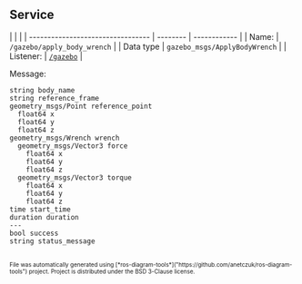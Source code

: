 <!--
File was automatically generated using 'ros-diagram-tools' project.
Project is distributed under the BSD 3-Clause license.
-->

## Service


|  |  |
| --------------------------------- | -------- | ------------ |
| Name: | `/gazebo/apply_body_wrench` |
| Data type | `gazebo_msgs/ApplyBodyWrench` |
| Listener: | [`/gazebo`](n__gazebo.html) |

Message:
```
string body_name
string reference_frame
geometry_msgs/Point reference_point
  float64 x
  float64 y
  float64 z
geometry_msgs/Wrench wrench
  geometry_msgs/Vector3 force
    float64 x
    float64 y
    float64 z
  geometry_msgs/Vector3 torque
    float64 x
    float64 y
    float64 z
time start_time
duration duration
---
bool success
string status_message


```



<font size="1">
    File was automatically generated using [*ros-diagram-tools*]("https://github.com/anetczuk/ros-diagram-tools") project.
    Project is distributed under the BSD 3-Clause license.
</font>
